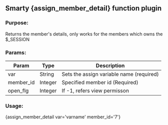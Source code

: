 ## Smarty {assign_member_detail} function plugin

### Purpose:
Returns the member's details, only works for the members which owns the $_SESSION

### Params:
Param | Type | Description
--- | --- | ---
var | String | Sets the assign variable name (required)
member_id | Integer | Specified member id (Required)
open_flg | Integer | If -1, refers view permisson

### Usage:
{assign_member_detail var='varname' member_id='7'}
